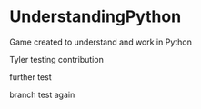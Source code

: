 # UnderstandingPython
Game created to understand and work in Python



Tyler testing contribution



further test

branch test again